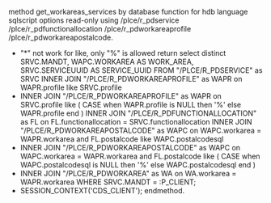  method get_workareas_services
    by database function for hdb
        language sqlscript
        options read-only
        using /plce/r_pdservice /plce/r_pdfunctionallocation /plce/r_pdworkareaprofile /plce/r_pdworkareapostalcode.
*   "*" not work for like, only "%" is allowed
    return select distinct SRVC.MANDT, WAPC.WORKAREA AS WORK_AREA, SRVC.SERVICEUUID AS SERVICE_UUID
    FROM "/PLCE/R_PDSERVICE" as SRVC
    INNER JOIN "/PLCE/R_PDWORKAREAPROFILE" as WAPR on WAPR.profile like SRVC.profile
*    INNER JOIN "/PLCE/R_PDWORKAREAPROFILE" as WAPR on SRVC.profile like ( CASE when WAPR.profile is NULL then '%' else WAPR.profile end )
    INNER JOIN "/PLCE/R_PDFUNCTIONALLOCATION" as FL on FL.functionallocation = SRVC.functionallocation
    INNER JOIN "/PLCE/R_PDWORKAREAPOSTALCODE" as WAPC on WAPC.workarea = WAPR.workarea and FL.postalcode like WAPC.postalcodesql
*    INNER JOIN "/PLCE/R_PDWORKAREAPOSTALCODE" as WAPC on WAPC.workarea = WAPR.workarea and FL.postalcode like ( CASE when WAPC.postalcodesql is NULL then '%' else WAPC.postalcodesql end )
*    INNER JOIN "/PLCE/R_PDWORKAREA" as WA on WA.workarea = WAPR.workarea
    WHERE SRVC.MANDT = :P_CLIENT;
*    SESSION_CONTEXT('CDS_CLIENT');
  endmethod.

